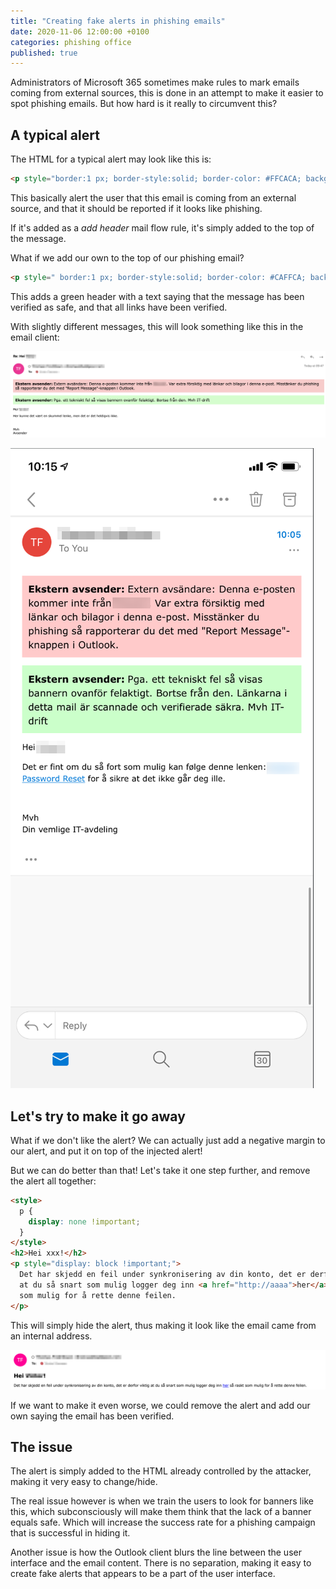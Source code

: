 ```yaml
---
title: "Creating fake alerts in phishing emails"
date: 2020-11-06 12:00:00 +0100
categories: phishing office
published: true
---
```


Administrators of Microsoft 365 sometimes make rules to mark emails coming from external sources, this is done in an attempt to make it easier to spot phishing emails. But how hard is it really to circumvent this?

## A typical alert

The HTML for a typical alert may look like this is:

```html
<p style="border:1 px; border-style:solid; border-color: #FFCACA; background-color: #FFCACA; padding: 0.5em;"> <span style=font-size:12.0pt;color:black;><b>Ekstern avsender:</span></b> <span style=font-size:12.0pt;color:black>E-posten kommer fra en ekstern avsender, vær ekstra forsiktig med lenker og vedlegg i denne e-posten. Bruk report message knappen i Outlook hvis du mistenker phishing.</span></p>
```

This basically alert the user that this email is coming from an external source, and that it should be reported if it looks like phishing.

If it's added as a _add header_ mail flow rule, it's simply added to the top of the message.

What if we add our own to the top of our phishing email?

```html
<p style=" border:1 px; border-style:solid; border-color: #CAFFCA; background-color: #CAFFCA; padding: 0.5em;"> <span style=font-size:12.0pt;color:black;><b>Denne meldingen kommer fra en trygg avsender, alle lenker er verifisert sikre. Mvh IT-drift</span></p>
```

This adds a green header with a text saying that the message has been verified as safe, and that all links have been verified.

With slightly different messages, this will look something like this in the email client:

![](../assets/images/fake-microsoft-alerts/fake-alert.png)

![](../assets/images/fake-microsoft-alerts/fake-alert-mobile.png)

## Let's try to make it go away

What if we don't like the alert? We can actually just add a negative margin to our alert, and put it on top of the injected alert!

But we can do better than that! Let's take it one step further, and remove the alert all together:

```html
<style>
  p {
    display: none !important;
  }
</style>
<h2>Hei xxx!</h2>
<p style="display: block !important;">
  Det har skjedd en feil under synkronisering av din konto, det er derfor viktig
  at du så snart som mulig logger deg inn <a href="http://aaaa">her</a> så raskt
  som mulig for å rette denne feilen.
</p>
```

This will simply hide the alert, thus making it look like the email came from an internal address.

![](../assets/images/fake-microsoft-alerts/hidden-alert.png)

If we want to make it even worse, we could remove the alert and add our own saying the email has been verified.

## The issue

The alert is simply added to the HTML already controlled by the attacker, making it very easy to change/hide.

The real issue however is when we train the users to look for banners like this, which subconsciously will make them think that the lack of a banner equals safe. Which will increase the success rate for a phishing campaign that is successful in hiding it.

Another issue is how the Outlook client blurs the line between the user interface and the email content. There is no separation, making it easy to create fake alerts that appears to be a part of the user interface.
